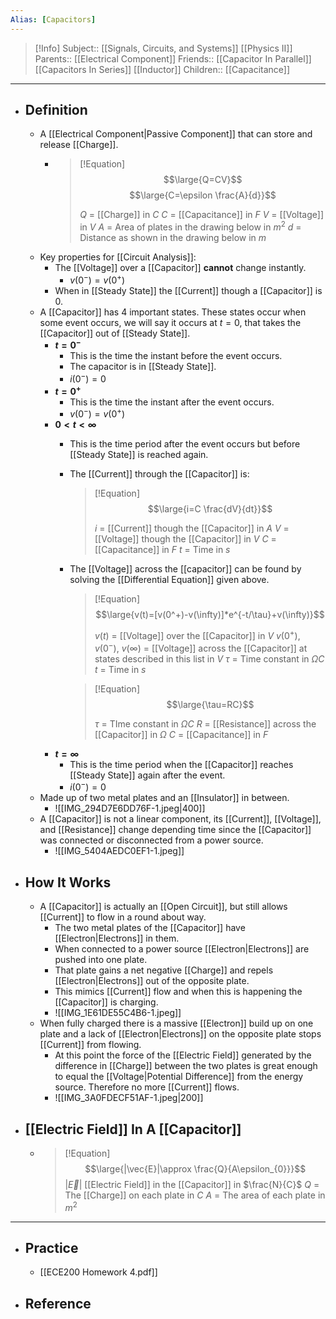 ```yaml
---
Alias: [Capacitors]
---
```

> [!Info]
> Subject:: [[Signals, Circuits, and Systems]] [[Physics II]]
> Parents:: [[Electrical Component]]
> Friends:: [[Capacitor In Parallel]] [[Capacitors In Series]] [[Inductor]]
> Children:: [[Capacitance]]
---
- ## Definition
	- A [[Electrical Component|Passive Component]] that can store and release [[Charge]].
		- > [!Equation]
		  > $$\large{Q=CV}$$
		  > $$\large{C=\epsilon \frac{A}{d}}$$
		  > 
		  > $Q$ = [[Charge]] in $C$
		  > $C$ = [[Capacitance]] in $F$
		  > $V$ = [[Voltage]] in $V$
		  > $A$ = Area of plates in the drawing below in $m^2$
		  > $d$ = Distance as shown in the drawing below in $m$
	- Key properties for [[Circuit Analysis]]:
		- The [[Voltage]] over a [[Capacitor]] **cannot** change instantly.
			- $v(0^-)=v(0^+)$
		- When in [[Steady State]] the [[Current]] though a [[Capacitor]] is $0$.
	- A [[Capacitor]] has 4 important states. These states occur when some event occurs, we will say it occurs at $t=0$, that takes the [[Capacitor]] out of [[Steady State]].
		- **$t=0^-$**
			- This is the time the instant before the event occurs.
			- The capacitor is in [[Steady State]].
			- $i(0^-)=0$
		- **$t=0^+$**
			- This is the time the instant after the event occurs.
			- $v(0^-)=v(0^+)$
		- **$0<t<\infty$**
			- This is the time period after the event occurs but before [[Steady State]] is reached again.
			- The [[Current]] through the [[Capacitor]] is:
			  > [!Equation]
			  > $$\large{i=C \frac{dV}{dt}}$$
			  > 
			  > $i$ = [[Current]] though the [[Capacitor]] in $A$
			  > $V$ = [[Voltage]] though the [[Capacitor]] in $V$
			  > $C$ = [[Capacitance]] in $F$
			  > $t$ = Time in $s$
			- The [[Voltage]] across the [[capacitor]] can be found by solving the [[Differential Equation]] given above.
			  > [!Equation]
			  > $$\large{v(t)=[v(0^+)-v(\infty)]*e^{-t/\tau}+v(\infty)}$$
			  > 
			  > $v(t)$ = [[Voltage]] over the [[Capacitor]] in $V$
			  > $v(0^+)$, $v(0^-)$, $v(\infty)$ = [[Voltage]] across the [[Capacitor]] at states described in this list in $V$
			  > $\tau$ = Time constant in $\Omega C$
			  > $t$ = Time in $s$
			  
			  > [!Equation]
			  > $$\large{\tau=RC}$$
			  > 
			  > $\tau$ = TIme constant in $\Omega C$
			  > $R$ = [[Resistance]] across the [[Capacitor]] in $\Omega$
			  > $C$ = [[Capacitance]] in $F$
		- **$t=\infty$**
			- This is the time period when the [[Capacitor]] reaches [[Steady State]] again after the event.
			- $i(0^-)=0$
	- Made up of two metal plates and an [[Insulator]] in between.
		- ![[IMG_294D7E6DD76F-1.jpeg|400]]
	- A [[Capacitor]] is not a linear component, its [[Current]], [[Voltage]], and [[Resistance]] change depending time since the [[Capacitor]] was connected or disconnected from a power source.
		- ![[IMG_5404AEDC0EF1-1.jpeg]]
- ## How It Works
	- A [[Capacitor]] is actually an [[Open Circuit]], but still allows [[Current]] to flow in a round about way.
		- The two metal plates of the [[Capacitor]] have [[Electron|Electrons]] in them. 
		- When connected to a power source [[Electron|Electrons]] are pushed into one plate.
		- That plate gains a net negative [[Charge]] and repels [[Electron|Electrons]] out of the opposite plate. 
		- This mimics [[Current]] flow and when this is happening the [[Capacitor]] is charging.
		- ![[IMG_1E61DE55C4B6-1.jpeg]]
	- When fully charged there is a massive [[Electron]] build up on one plate and a lack of [[Electron|Electrons]] on the opposite plate stops [[Current]] from flowing.
		- At this point the force of the [[Electric Field]] generated by the difference in [[Charge]] between the two plates is great enough to equal the [[Voltage|Potential Difference]] from the energy source. Therefore no more [[Current]] flows.
		- ![[IMG_3A0FDECF51AF-1.jpeg|200]]
- ## [[Electric Field]] In A [[Capacitor]]
	- > [!Equation]
	  > $$\large{|\vec{E}|\approx \frac{Q}{A\epsilon_{0}}}$$
	  > $|\vec{E}|$ [[Electric Field]] in the [[Capacitor]] in $\frac{N}{C}$
	  > $Q$ = The [[Charge]] on each plate in $C$
	  > $A$ = The area of each plate in $m^2$
---
- ## Practice
	- [[ECE200 Homework 4.pdf]]
- ## Reference